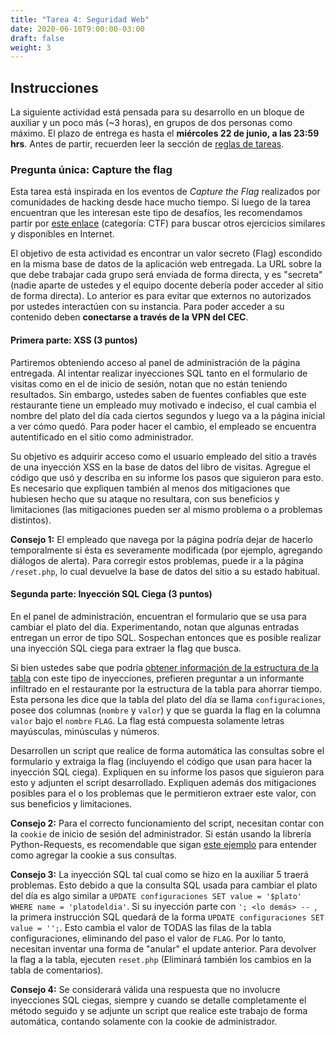 ```yaml
---
title: "Tarea 4: Seguridad Web"
date: 2020-06-10T9:00:00-03:00
draft: false
weight: 3
---
```


## Instrucciones

La siguiente actividad está pensada para su desarrollo en un bloque de auxiliar y un poco más (~3 horas), en grupos de dos personas como máximo. El plazo de entrega es hasta el **miércoles 22 de junio, a las 23:59 hrs**. Antes de partir, recuerden leer la sección de [reglas de tareas](../reglas/).

### Pregunta única: Capture the flag

Esta tarea está inspirada en los eventos de _Capture the Flag_ realizados por comunidades de hacking desde hace mucho tiempo. Si luego de la tarea encuentran que les interesan este tipo de desafíos, les recomendamos partir por [este enlace](https://securityeducationresourcecollection.net/) (categoría: CTF) para buscar otros ejercicios similares y disponibles en Internet.

El objetivo de esta actividad es encontrar un valor secreto (Flag) escondido en la misma base de datos de la aplicación web entregada. La URL sobre la que debe trabajar cada grupo será enviada de forma directa, y es "secreta" (nadie aparte de ustedes y el equipo docente debería poder acceder al sitio de forma directa). Lo anterior es para evitar que externos no autorizados por ustedes interactúen con su instancia. Para poder acceder a su contenido deben **conectarse a través de la VPN del CEC**.

#### Primera parte: XSS (3 puntos)

Partiremos obteniendo acceso al panel de administración de la página entregada. Al intentar realizar inyecciones SQL tanto en el formulario de visitas como en el de inicio de sesión, notan que no están teniendo resultados. Sin embargo, ustedes saben de fuentes confiables que este restaurante tiene un empleado muy motivado e indeciso, el cual cambia el nombre del plato del día cada ciertos segundos y luego va a la página inicial a ver cómo quedó. Para poder hacer el cambio, el empleado se encuentra autentificado en el sitio como administrador.

Su objetivo es adquirir acceso como el usuario empleado del sitio a través de una inyección XSS en la base de datos del libro de visitas. Agregue el código que usó y describa en su informe los pasos que siguieron para esto. Es necesario que expliquen también al menos dos mitigaciones que hubiesen hecho que su ataque no resultara, con sus beneficios y limitaciones (las mitigaciones pueden ser al mismo problema o a problemas distintos).

**Consejo 1:** El empleado que navega por la página podría dejar de hacerlo temporalmente si ésta es severamente modificada (por ejemplo, agregando diálogos de alerta). Para corregir estos problemas, puede ir a la página `/reset.php`, lo cual devuelve la base de datos del sitio a su estado habitual.

#### Segunda parte: Inyección SQL Ciega (3 puntos)

En el panel de administración, encuentran el formulario que se usa para cambiar el plato del día. Experimentando, notan que algunas entradas entregan un error de tipo SQL. Sospechan entonces que es posible realizar una inyección SQL ciega para extraer la flag que busca.

Si bien ustedes sabe que podría [obtener información de la estructura de la tabla](http://pentestmonkey.net/cheat-sheet/sql-injection/postgres-sql-injection-cheat-sheet) con este tipo de inyecciones, prefieren preguntar a un informante infiltrado en el restaurante por la estructura de la tabla para ahorrar tiempo. Esta persona les dice que la tabla del plato del día se llama `configuraciones`, posee dos columnas (`nombre` y `valor`) y que se guarda la flag en la columna `valor` bajo el `nombre` `FLAG`. La flag está compuesta solamente letras mayúsculas, minúsculas y números.

Desarrollen un script que realice de forma automática las consultas sobre el formulario y extraiga la flag (incluyendo el código que usan para hacer la inyección SQL ciega). Expliquen en su informe los pasos que siguieron para esto y adjunten el script desarrollado. Expliquen además dos mitigaciones posibles para el o los problemas que le permitieron extraer este valor, con sus beneficios y limitaciones.

**Consejo 2:** Para el correcto funcionamiento del script, necesitan contar con la `cookie` de inicio de sesión del administrador. Si están usando la librería Python-Requests, es recomendable que sigan [este ejemplo](https://2.python-requests.org/en/master/user/quickstart/#cookies) para entender como agregar la cookie a sus consultas.

**Consejo 3:** La inyección SQL tal cual como se hizo en la auxiliar 5 traerá problemas. Esto debido a que la consulta SQL usada para cambiar el plato del día es algo similar a `UPDATE configuraciones SET value = '$plato' WHERE name = 'platodeldia'`. Si su inyección parte con `'; <lo demás> -- `, la primera instrucción SQL quedará de la forma `UPDATE configuraciones SET value = '';`. Esto cambia el valor de TODAS las filas de la tabla configuraciones, eliminando del paso el valor de `FLAG`. Por lo tanto, necesitan inventar una forma de "anular" el update anterior. Para devolver la flag a la tabla, ejecuten `reset.php` (Eliminará también los cambios en la tabla de comentarios).

**Consejo 4:** Se considerará válida una respuesta que no involucre inyecciones SQL ciegas, siempre y cuando se detalle completamente el método seguido y se adjunte un script que realice este trabajo de forma automática, contando solamente con la cookie de administrador.
